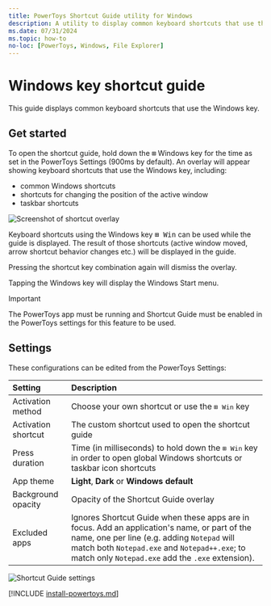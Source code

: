 ```yaml
---
title: PowerToys Shortcut Guide utility for Windows
description: A utility to display common keyboard shortcuts that use the Windows ⊞ key
ms.date: 07/31/2024
ms.topic: how-to
no-loc: [PowerToys, Windows, File Explorer]
---
```


# Windows key shortcut guide

This guide displays common keyboard shortcuts that use the Windows key.

## Get started

To open the shortcut guide, hold down the <kbd>⊞</kbd> Windows key for the time as set in the PowerToys Settings (900ms by default). An overlay will appear showing keyboard shortcuts that use the Windows key, including:

- common Windows shortcuts
- shortcuts for changing the position of the active window
- taskbar shortcuts

![Screenshot of shortcut overlay](../images/pt-shortcut-guide-large.png)

Keyboard shortcuts using the Windows key <kbd>⊞ Win</kbd> can be used while the guide is displayed. The result of those shortcuts (active window moved, arrow shortcut behavior changes etc.) will be displayed in the guide.

Pressing the shortcut key combination again will dismiss the overlay.

Tapping the Windows key will display the Windows Start menu.

> [!IMPORTANT]
> The PowerToys app must be running and Shortcut Guide must be enabled in the PowerToys settings for this feature to be used.

## Settings

These configurations can be edited from the PowerToys Settings:

| Setting | Description |
| :--- | :--- |
| Activation method | Choose your own shortcut or use the <kbd>⊞ Win</kbd> key |
| Activation shortcut | The custom shortcut used to open the shortcut guide |
| Press duration | Time (in milliseconds) to hold down the <kbd>⊞ Win</kbd> key in order to open global Windows shortcuts or taskbar icon shortcuts |
| App theme | **Light**, **Dark** or **Windows default** |
| Background opacity | Opacity of the Shortcut Guide overlay |
| Excluded apps | Ignores Shortcut Guide when these apps are in focus. Add an application's name, or part of the name, one per line (e.g. adding `Notepad` will match both `Notepad.exe` and `Notepad++.exe`; to match only `Notepad.exe` add the `.exe` extension). |

![Shortcut Guide settings](../images/pt-shortcut-guide-settings.png)

[!INCLUDE [install-powertoys.md](../includes/install-powertoys.md)]

